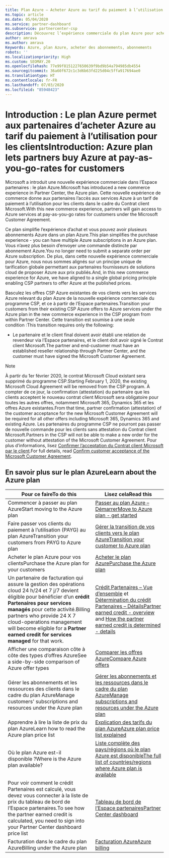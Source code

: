 ```yaml
---
title: Plan Azure – Acheter Azure au tarif du paiement à l’utilisation
ms.topic: article
ms.date: 05/04/2020
ms.service: partner-dashboard
ms.subservice: partnercenter-csp
description: Découvrez l’expérience commerciale du plan Azure pour acheter des services Azure au tarif du paiement à l’utilisation pour les clients. Découvrez également les nouvelles exigences de sécurité.
author: amrava
ms.author: amrava
Keywords: Azure, plan Azure, acheter des abonnements, abonnements
robots: ''
ms.localizationpriority: High
ms.custom: SEOMAY.20
ms.openlocfilehash: 77e99f8151227650639f9bd9b54a794985db4554
ms.sourcegitcommit: 36a60f672c1c3d6b63fd225d04c5ffa917694ae0
ms.translationtype: HT
ms.contentlocale: fr-FR
ms.lasthandoff: 07/03/2020
ms.locfileid: "85948423"
---
```

# <a name="introduction-azure-plan-lets-partners-buy-azure-at-pay-as-you-go-rates-for-customers"></a><span data-ttu-id="d0b83-105">Introduction : Le plan Azure permet aux partenaires d’acheter Azure au tarif du paiement à l’utilisation pour les clients</span><span class="sxs-lookup"><span data-stu-id="d0b83-105">Introduction: Azure plan lets partners buy Azure at pay-as-you-go-rates for customers</span></span>

<span data-ttu-id="d0b83-106">Microsoft a introduit une nouvelle expérience commerciale dans l’Espace partenaires : le plan Azure.</span><span class="sxs-lookup"><span data-stu-id="d0b83-106">Microsoft has introduced a new commerce experience in Partner Center, the Azure plan.</span></span>  <span data-ttu-id="d0b83-107">Cette nouvelle expérience de commerce donne aux partenaires l’accès aux services Azure à un tarif de paiement à l’utilisation pour les clients dans le cadre du Contrat client Microsoft.</span><span class="sxs-lookup"><span data-stu-id="d0b83-107">With this new commerce experience, partners will gain access to Azure services at pay-as-you-go rates for customers under the Microsoft Customer Agreement.</span></span>

<span data-ttu-id="d0b83-108">Ce plan simplifie l’expérience d’achat et vous pouvez avoir plusieurs abonnements Azure dans un plan Azure.</span><span class="sxs-lookup"><span data-stu-id="d0b83-108">This plan simplifies the purchase experience - you can have multiple Azure subscriptions in an Azure plan.</span></span> <span data-ttu-id="d0b83-109">Vous n’avez plus besoin d’envoyer une commande distincte par abonnement Azure.</span><span class="sxs-lookup"><span data-stu-id="d0b83-109">You no longer need to submit a separate order per Azure subscription.</span></span> <span data-ttu-id="d0b83-110">De plus, dans cette nouvelle expérience commerciale pour Azure, nous nous sommes alignés sur un principe unique de tarification globale permettant aux partenaires fournisseurs de solutions cloud de proposer Azure aux prix publiés.</span><span class="sxs-lookup"><span data-stu-id="d0b83-110">And, in this new commerce experience for Azure, we have aligned to a single global pricing principle enabling CSP partners to offer Azure at the published prices.</span></span>

<span data-ttu-id="d0b83-111">Basculez les offres CSP Azure existantes de vos clients vers les services Azure relevant du plan Azure de la nouvelle expérience commerciale du programme CSP, et ce à partir de l’Espace partenaires.</span><span class="sxs-lookup"><span data-stu-id="d0b83-111">Transition your customers from their existing CSP Azure offers to Azure services under the Azure plan in the new commerce experience in the CSP program from within Partner Center.</span></span> <span data-ttu-id="d0b83-112">Cette transition est soumise à une seule condition :</span><span class="sxs-lookup"><span data-stu-id="d0b83-112">This transition requires only the following:</span></span>

- <span data-ttu-id="d0b83-113">Le partenaire et le client final doivent avoir établi une relation de revendeur via l’Espace partenaires, et le client doit avoir signé le Contrat client Microsoft.</span><span class="sxs-lookup"><span data-stu-id="d0b83-113">The partner and end-customer must have an established reseller relationship through Partner Center, and the customer must have signed the Microsoft Customer Agreement.</span></span>

>[!Note]
><span data-ttu-id="d0b83-114">À partir du 1er février 2020, le contrat Microsoft Cloud existant sera supprimé du programme CSP.</span><span class="sxs-lookup"><span data-stu-id="d0b83-114">Starting February 1, 2020, the existing Microsoft Cloud Agreement will be removed from the CSP program.</span></span> <span data-ttu-id="d0b83-115">À compter de ce jour, la confirmation (attestation) du partenaire que les clients acceptent le nouveau contrat client Microsoft sera obligatoire pour toutes les autres offres, notamment Microsoft 365, Dynamics 365 et les offres Azure existantes.</span><span class="sxs-lookup"><span data-stu-id="d0b83-115">From that time, partner confirmation (attestation) of the customer acceptance for the new Microsoft Customer Agreement will be required for all other offers including Microsoft 365, Dynamics 365 and existing Azure.</span></span> <span data-ttu-id="d0b83-116">Les partenaires du programme CSP ne pourront pas passer de nouvelle commande pour les clients sans attestation du Contrat client Microsoft.</span><span class="sxs-lookup"><span data-stu-id="d0b83-116">Partners in the CSP will not be able to make a new order for the customer without attestation of the Microsoft Customer Agreement.</span></span> <span data-ttu-id="d0b83-117">Pour plus d’informations, lisez [Confirmer l’acceptation du Contrat client Microsoft par le client](confirm-customer-agreement.md).</span><span class="sxs-lookup"><span data-stu-id="d0b83-117">For full details, read [Confirm customer acceptance of the Microsoft Customer Agreement](confirm-customer-agreement.md).</span></span>


## <a name="learn-about-the-azure-plan"></a><span data-ttu-id="d0b83-118">En savoir plus sur le plan Azure</span><span class="sxs-lookup"><span data-stu-id="d0b83-118">Learn about the Azure plan</span></span>

|<span data-ttu-id="d0b83-119">**Pour ce faire**</span><span class="sxs-lookup"><span data-stu-id="d0b83-119">**To do this**</span></span>   |<span data-ttu-id="d0b83-120">**Lisez cela**</span><span class="sxs-lookup"><span data-stu-id="d0b83-120">**Read this**</span></span>   |
|------------------|---------------------|
|<span data-ttu-id="d0b83-121">Commencer à passer au plan Azure</span><span class="sxs-lookup"><span data-stu-id="d0b83-121">Start moving to the Azure plan</span></span>|[<span data-ttu-id="d0b83-122">Passer au plan Azure – Démarrer</span><span class="sxs-lookup"><span data-stu-id="d0b83-122">Move to Azure plan - get started</span></span>](azure-plan-get-started.md)
|<span data-ttu-id="d0b83-123">Faire passer vos clients du paiement à l’utilisation (PAYG) au plan Azure</span><span class="sxs-lookup"><span data-stu-id="d0b83-123">Transition your customers from PAYG to Azure plan</span></span>|[<span data-ttu-id="d0b83-124">Gérer la transition de vos clients vers le plan Azure</span><span class="sxs-lookup"><span data-stu-id="d0b83-124">Transition your customer to Azure plan</span></span>](azure-plan-transition.md)|
|<span data-ttu-id="d0b83-125">Acheter le plan Azure pour vos clients</span><span class="sxs-lookup"><span data-stu-id="d0b83-125">Purchase the Azure plan for your customers</span></span>|[<span data-ttu-id="d0b83-126">Acheter le plan Azure</span><span class="sxs-lookup"><span data-stu-id="d0b83-126">Purchase the Azure plan</span></span>](purchase-azure-plan.md)|
|<span data-ttu-id="d0b83-127">Un partenaire de facturation qui assure la gestion des opérations cloud 24 h/24 et 7 j/7 devient éligible pour bénéficier d’un **crédit Partenaires pour services managés** pour cette activité.</span><span class="sxs-lookup"><span data-stu-id="d0b83-127">Billing partners who provide 24 X 7 cloud-operations management will become eligible for a **Partner earned credit for services managed** for that work.</span></span>|<span data-ttu-id="d0b83-128">[Crédit Partenaires – Vue d’ensemble](partner-earned-credit.md) et [Détermination du crédit Partenaires – Détails](partner-earned-credit-explanation.md)</span><span class="sxs-lookup"><span data-stu-id="d0b83-128">[Partner earned credit - overview](partner-earned-credit.md) and [How the partner earned credit is determined - details](partner-earned-credit-explanation.md)</span></span>|
|<span data-ttu-id="d0b83-129">Afficher une comparaison côte à côte des types d’offres Azure</span><span class="sxs-lookup"><span data-stu-id="d0b83-129">See a side-by-side comparison of Azure offer types</span></span>|[<span data-ttu-id="d0b83-130">Comparer les offres Azure</span><span class="sxs-lookup"><span data-stu-id="d0b83-130">Compare Azure offers</span></span>](compare-azure-offers.md)|
|<span data-ttu-id="d0b83-131">Gérer les abonnements et les ressources des clients dans le cadre du plan Azure</span><span class="sxs-lookup"><span data-stu-id="d0b83-131">Manage customers' subscriptions and resources under the Azure plan</span></span>|[<span data-ttu-id="d0b83-132">Gérer les abonnements et les ressources dans le cadre du plan Azure</span><span class="sxs-lookup"><span data-stu-id="d0b83-132">Manage subscriptions and resources under the Azure plan</span></span>](azure-plan-manage.md)|
|<span data-ttu-id="d0b83-133">Apprendre à lire la liste de prix du plan Azure</span><span class="sxs-lookup"><span data-stu-id="d0b83-133">Learn how to read the Azure plan price list</span></span>   |[<span data-ttu-id="d0b83-134">Explication des tarifs du plan Azure</span><span class="sxs-lookup"><span data-stu-id="d0b83-134">Azure plan price list explained</span></span>](azure-plan-price-list.md)|
|<span data-ttu-id="d0b83-135">Où le plan Azure est-il disponible ?</span><span class="sxs-lookup"><span data-stu-id="d0b83-135">Where is the Azure plan available?</span></span>|[<span data-ttu-id="d0b83-136">Liste complète des pays/régions où le plan Azure est disponible</span><span class="sxs-lookup"><span data-stu-id="d0b83-136">The full list of countries/regions where Azure plan is available</span></span>](https://query.prod.cms.rt.microsoft.com/cms/api/am/binary/RE3QN0x)
|<span data-ttu-id="d0b83-137">Pour voir comment le crédit Partenaires est calculé, vous devez vous connecter à la liste de prix du tableau de bord de l’Espace partenaires.</span><span class="sxs-lookup"><span data-stu-id="d0b83-137">To see how the partner earned credit is calculated, you need to sign into your Partner Center dashboard price list</span></span>|[<span data-ttu-id="d0b83-138">Tableau de bord de l’Espace partenaires</span><span class="sxs-lookup"><span data-stu-id="d0b83-138">Partner Center dashboard</span></span>](https://partner.microsoft.com/en-us/dashboard/home)|
|<span data-ttu-id="d0b83-139">Facturation dans le cadre du plan Azure</span><span class="sxs-lookup"><span data-stu-id="d0b83-139">Billing under the Azure plan</span></span>|[<span data-ttu-id="d0b83-140">Facturation Azure</span><span class="sxs-lookup"><span data-stu-id="d0b83-140">Azure billing</span></span>](azure-plan-billing.md)| 




